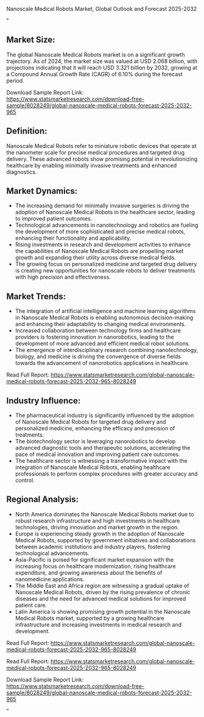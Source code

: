 Nanoscale Medical Robots Market, Global Outlook and Forecast 2025-2032

"<!DOCTYPE html>
<html>
<head>
<title>Nanoscale Medical Robots Market, Global Outlook and Forecast 2025-2032</title>
</head>
<body>

<h2>Market Size:</h2>
<p>The global Nanoscale Medical Robots market is on a significant growth trajectory. As of 2024, the market size was valued at USD 2.068 billion, with projections indicating that it will reach USD 3.321 billion by 2032, growing at a Compound Annual Growth Rate (CAGR) of 6.10% during the forecast period.</p>
<p>Download Sample Report Link: <a href='https://www.statsmarketresearch.com/download-free-sample/8028249/global-nanoscale-medical-robots-forecast-2025-2032-965'>https://www.statsmarketresearch.com/download-free-sample/8028249/global-nanoscale-medical-robots-forecast-2025-2032-965</a></p>

<h2>Definition:</h2>
<p>Nanoscale Medical Robots refer to miniature robotic devices that operate at the nanometer scale for precise medical procedures and targeted drug delivery. These advanced robots show promising potential in revolutionizing healthcare by enabling minimally invasive treatments and enhanced diagnostics.</p>

<h2>Market Dynamics:</h2>
<ul>
<li>The increasing demand for minimally invasive surgeries is driving the adoption of Nanoscale Medical Robots in the healthcare sector, leading to improved patient outcomes.</li>
<li>Technological advancements in nanotechnology and robotics are fueling the development of more sophisticated and precise medical robots, enhancing their functionality and applicability.</li>
<li>Rising investments in research and development activities to enhance the capabilities of Nanoscale Medical Robots are propelling market growth and expanding their utility across diverse medical fields.</li>
<li>The growing focus on personalized medicine and targeted drug delivery is creating new opportunities for nanoscale robots to deliver treatments with high precision and effectiveness.</li>
</ul>

<h2>Market Trends:</h2>
<ul>
<li>The integration of artificial intelligence and machine learning algorithms in Nanoscale Medical Robots is enabling autonomous decision-making and enhancing their adaptability to changing medical environments.</li>
<li>Increased collaboration between technology firms and healthcare providers is fostering innovation in nanorobotics, leading to the development of more advanced and efficient medical robot solutions.</li>
<li>The emergence of interdisciplinary research combining nanotechnology, biology, and medicine is driving the convergence of diverse fields towards the advancement of nanorobotics applications in healthcare.</li>
</ul>
<p>Read Full Report: <a href='https://www.statsmarketresearch.com/global-nanoscale-medical-robots-forecast-2025-2032-965-8028249'>https://www.statsmarketresearch.com/global-nanoscale-medical-robots-forecast-2025-2032-965-8028249</a></p>

<h2>Industry Influence:</h2>
<ul>
<li>The pharmaceutical industry is significantly influenced by the adoption of Nanoscale Medical Robots for targeted drug delivery and personalized medicine, enhancing the efficacy and precision of treatments.</li>
<li>The biotechnology sector is leveraging nanorobotics to develop advanced diagnostic tools and therapeutic solutions, accelerating the pace of medical innovation and improving patient care outcomes.</li>
<li>The healthcare sector is witnessing a transformative impact with the integration of Nanoscale Medical Robots, enabling healthcare professionals to perform complex procedures with greater accuracy and control.</li>
</ul>

<h2>Regional Analysis:</h2>
<ul>
<li>North America dominates the Nanoscale Medical Robots market due to robust research infrastructure and high investments in healthcare technologies, driving innovation and market growth in the region.</li>
<li>Europe is experiencing steady growth in the adoption of Nanoscale Medical Robots, supported by government initiatives and collaborations between academic institutions and industry players, fostering technological advancements.</li>
<li>Asia-Pacific is poised for significant market expansion with the increasing focus on healthcare modernization, rising healthcare expenditure, and growing awareness about the benefits of nanomedicine applications.</li>
<li>The Middle East and Africa region are witnessing a gradual uptake of Nanoscale Medical Robots, driven by the rising prevalence of chronic diseases and the need for advanced medical solutions for improved patient care.</li>
<li>Latin America is showing promising growth potential in the Nanoscale Medical Robots market, supported by a growing healthcare infrastructure and increasing investments in medical research and development.</li>
</ul>
<p>Read Full Report: <a href='https://www.statsmarketresearch.com/global-nanoscale-medical-robots-forecast-2025-2032-965-8028249'>https://www.statsmarketresearch.com/global-nanoscale-medical-robots-forecast-2025-2032-965-8028249</a></p>

<p>Read Full Report: <a href='https://www.statsmarketresearch.com/global-nanoscale-medical-robots-forecast-2025-2032-965-8028249'>https://www.statsmarketresearch.com/global-nanoscale-medical-robots-forecast-2025-2032-965-8028249</a></p>
<p>Download Sample Report Link: <a href='https://www.statsmarketresearch.com/download-free-sample/8028249/global-nanoscale-medical-robots-forecast-2025-2032-965'>https://www.statsmarketresearch.com/download-free-sample/8028249/global-nanoscale-medical-robots-forecast-2025-2032-965</a></p>

</body>
</html>"
